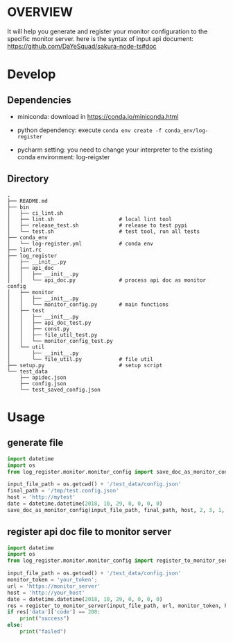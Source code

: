 # OVERVIEW

It will help you generate and register your monitor configuration to the specific monitor server.
here is the syntax of input api document: https://github.com/DaYeSquad/sakura-node-ts#doc

# Develop

## Dependencies

- miniconda: download in https://conda.io/miniconda.html

- python dependency: execute `conda env create -f conda_env/log-register`

- pycharm setting: you need to change your interpreter to the existing conda environment: log-reigster

## Directory

```
.
├── README.md
├── bin
│   ├── ci_lint.sh
│   ├── lint.sh                     # local lint tool
│   ├── release_test.sh             # release to test pypi
│   └── test.sh                     # test tool, run all tests
├── conda_env
│   └── log-register.yml            # conda env
├── lint.rc
├── log_register
│   ├── __init__.py
│   ├── api_doc
│   │   ├── __init__.py
│   │   └── api_doc.py              # process api doc as monitor config
│   ├── monitor
│   │   ├── __init__.py
│   │   └── monitor_config.py       # main functions
│   ├── test
│   │   ├── __init__.py
│   │   ├── api_doc_test.py
│   │   ├── const.py
│   │   ├── file_util_test.py
│   │   └── monitor_config_test.py
│   └── util
│       ├── __init__.py
│       └── file_util.py            # file util
├── setup.py                        # setup script
└── test_data
    ├── apidoc.json
    ├── config.json
    └── test_saved_config.json

```

# Usage

## generate file

```python
import datetime
import os
from log_register.monitor.monitor_config import save_doc_as_monitor_config

input_file_path = os.getcwd() + '/test_data/config.json'
final_path = '/tmp/test.config.json'
host = 'http://mytest'
date = datetime.datetime(2018, 10, 29, 0, 0, 0, 0)
save_doc_as_monitor_config(input_file_path, final_path, host, 2, 3, 1, date)
```

## register api doc file to monitor server

```python
import datetime
import os
from log_register.monitor.monitor_config import register_to_monitor_server

input_file_path = os.getcwd() + '/test_data/config.json'
monitor_token = 'your_token';
url = 'https://monitor_server'
host = 'http://your_host'
date = datetime.datetime(2018, 10, 29, 0, 0, 0, 0)
res = register_to_monitor_server(input_file_path, url, monitor_token, host, 2, 3, 1, date)
if res['data']['code'] == 200:
    print("success")
else:
    print("failed")
```

